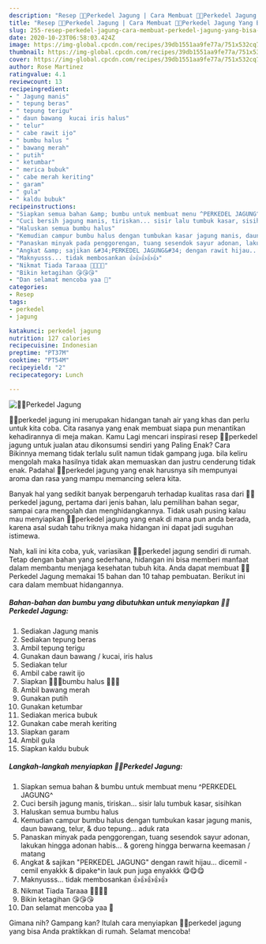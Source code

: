 ```yaml
---
description: "Resep 🌽🌽Perkedel Jagung | Cara Membuat 🌽🌽Perkedel Jagung Yang Bisa Manjain Lidah"
title: "Resep 🌽🌽Perkedel Jagung | Cara Membuat 🌽🌽Perkedel Jagung Yang Bisa Manjain Lidah"
slug: 255-resep-perkedel-jagung-cara-membuat-perkedel-jagung-yang-bisa-manjain-lidah
date: 2020-10-23T06:58:03.424Z
image: https://img-global.cpcdn.com/recipes/39db1551aa9fe77a/751x532cq70/🌽🌽perkedel-jagung-foto-resep-utama.jpg
thumbnail: https://img-global.cpcdn.com/recipes/39db1551aa9fe77a/751x532cq70/🌽🌽perkedel-jagung-foto-resep-utama.jpg
cover: https://img-global.cpcdn.com/recipes/39db1551aa9fe77a/751x532cq70/🌽🌽perkedel-jagung-foto-resep-utama.jpg
author: Rose Martinez
ratingvalue: 4.1
reviewcount: 13
recipeingredient:
- " Jagung manis"
- " tepung beras"
- " tepung terigu"
- " daun bawang  kucai iris halus"
- " telur"
- " cabe rawit ijo"
- " bumbu halus "
- " bawang merah"
- " putih"
- " ketumbar"
- " merica bubuk"
- " cabe merah keriting"
- " garam"
- " gula"
- " kaldu bubuk"
recipeinstructions:
- "Siapkan semua bahan &amp; bumbu untuk membuat menu ^PERKEDEL JAGUNG^"
- "Cuci bersih jagung manis, tiriskan... sisir lalu tumbuk kasar, sisihkan"
- "Haluskan semua bumbu halus"
- "Kemudian campur bumbu halus dengan tumbukan kasar jagung manis, daun bawang, telur, &amp; duo tepung... aduk rata"
- "Panaskan minyak pada penggorengan, tuang sesendok sayur adonan, lakukan hingga adonan habis... &amp; goreng hingga berwarna keemasan / matang"
- "Angkat &amp; sajikan &#34;PERKEDEL JAGUNG&#34; dengan rawit hijau... dicemil - cemil enyakkk &amp; dipake^in lauk pun juga enyakkk 😋😋😋"
- "Maknyusss... tidak membosankan 👍👍👍👍👍"
- "Nikmat Tiada Taraaa 💖💗💥💞"
- "Bikin ketagihan 😘😘😘"
- "Dan selamat mencoba yaa 🤗"
categories:
- Resep
tags:
- perkedel
- jagung

katakunci: perkedel jagung 
nutrition: 127 calories
recipecuisine: Indonesian
preptime: "PT37M"
cooktime: "PT54M"
recipeyield: "2"
recipecategory: Lunch

---
```



![🌽🌽Perkedel Jagung](https://img-global.cpcdn.com/recipes/39db1551aa9fe77a/751x532cq70/🌽🌽perkedel-jagung-foto-resep-utama.jpg)


🌽🌽perkedel jagung ini merupakan hidangan tanah air yang khas dan perlu untuk kita coba. Cita rasanya yang enak membuat siapa pun menantikan kehadirannya di meja makan.
Kamu Lagi mencari inspirasi resep 🌽🌽perkedel jagung untuk jualan atau dikonsumsi sendiri yang Paling Enak? Cara Bikinnya memang tidak terlalu sulit namun tidak gampang juga. bila keliru mengolah maka hasilnya tidak akan memuaskan dan justru cenderung tidak enak. Padahal 🌽🌽perkedel jagung yang enak harusnya sih mempunyai aroma dan rasa yang mampu memancing selera kita.

Banyak hal yang sedikit banyak berpengaruh terhadap kualitas rasa dari 🌽🌽perkedel jagung, pertama dari jenis bahan, lalu pemilihan bahan segar, sampai cara mengolah dan menghidangkannya. Tidak usah pusing kalau mau menyiapkan 🌽🌽perkedel jagung yang enak di mana pun anda berada, karena asal sudah tahu triknya maka hidangan ini dapat jadi suguhan istimewa.




Nah, kali ini kita coba, yuk, variasikan 🌽🌽perkedel jagung sendiri di rumah. Tetap dengan bahan yang sederhana, hidangan ini bisa memberi manfaat dalam membantu menjaga kesehatan tubuh kita. Anda dapat membuat 🌽🌽Perkedel Jagung memakai 15 bahan dan 10 tahap pembuatan. Berikut ini cara dalam membuat hidangannya.

<!--inarticleads1-->

##### Bahan-bahan dan bumbu yang dibutuhkan untuk menyiapkan 🌽🌽Perkedel Jagung:

1. Sediakan  Jagung manis
1. Sediakan  tepung beras
1. Ambil  tepung terigu
1. Gunakan  daun bawang / kucai, iris halus
1. Sediakan  telur
1. Ambil  cabe rawit ijo
1. Siapkan  🌽🌽🌽bumbu halus 🌽🌽🌽
1. Ambil  bawang merah
1. Gunakan  putih
1. Gunakan  ketumbar
1. Sediakan  merica bubuk
1. Gunakan  cabe merah keriting
1. Siapkan  garam
1. Ambil  gula
1. Siapkan  kaldu bubuk




<!--inarticleads2-->

##### Langkah-langkah menyiapkan 🌽🌽Perkedel Jagung:

1. Siapkan semua bahan &amp; bumbu untuk membuat menu ^PERKEDEL JAGUNG^
1. Cuci bersih jagung manis, tiriskan... sisir lalu tumbuk kasar, sisihkan
1. Haluskan semua bumbu halus
1. Kemudian campur bumbu halus dengan tumbukan kasar jagung manis, daun bawang, telur, &amp; duo tepung... aduk rata
1. Panaskan minyak pada penggorengan, tuang sesendok sayur adonan, lakukan hingga adonan habis... &amp; goreng hingga berwarna keemasan / matang
1. Angkat &amp; sajikan &#34;PERKEDEL JAGUNG&#34; dengan rawit hijau... dicemil - cemil enyakkk &amp; dipake^in lauk pun juga enyakkk 😋😋😋
1. Maknyusss... tidak membosankan 👍👍👍👍👍
1. Nikmat Tiada Taraaa 💖💗💥💞
1. Bikin ketagihan 😘😘😘
1. Dan selamat mencoba yaa 🤗




Gimana nih? Gampang kan? Itulah cara menyiapkan 🌽🌽perkedel jagung yang bisa Anda praktikkan di rumah. Selamat mencoba!
